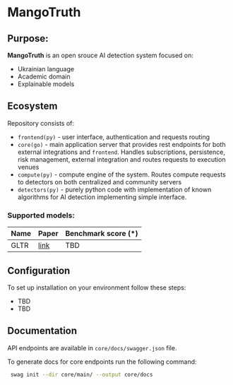 # MangoTruth

## Purpose:

**MangoTruth** is an open srouce AI detection system focused on:

- Ukrainian language
- Academic domain
- Explainable models

## Ecosystem

Repository consists of:

- `frontend(py)` - user interface, authentication and requests routing
- `core(go)` - main application server that provides rest endpoints for both external integrations and `frontend`.
  Handles subscriptions, persistence, risk management, external integration and routes requests to execution venues
- `compute(py)` - compute engine of the system. Routes compute requests to detectors on both centralized and community
  servers
- `detectors(py)` - purely python code with implementation of known algorithms for AI detection implementing simple
  interface.

### Supported models:

| Name | Paper                                    | Benchmark score (*) |
|------|------------------------------------------|---------------------| 
| GLTR | [link](https://arxiv.org/pdf/1906.04043) | TBD                 |

## Configuration

To set up installation on your environment follow these steps:

- TBD
- TBD

## Documentation

API endpoints are available in `core/docs/swagger.json` file.

To generate docs for core endpoints run the following command:

```bash 
 swag init --dir core/main/ --output core/docs
```